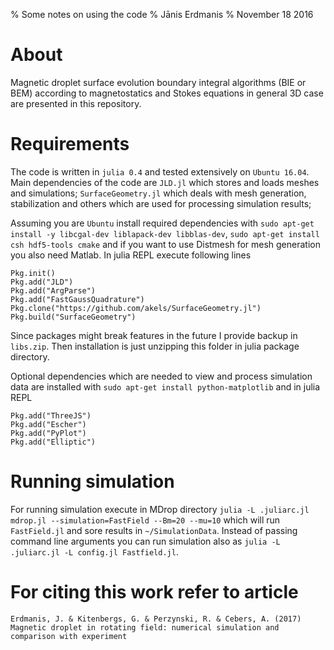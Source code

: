 % Some notes on using the code
% Jānis Erdmanis
% November 18 2016

# About

  Magnetic droplet surface evolution boundary integral algorithms (BIE or BEM) according to magnetostatics and Stokes equations in general 3D case are presented in this repository.  

# Requirements

  The code is written in `julia 0.4` and tested extensively  on `Ubuntu 16.04`. Main dependencies of the code are `JLD.jl` which stores and loads meshes and simulations; `SurfaceGeometry.jl` which deals with mesh generation, stabilization and others which are used for processing simulation results; 

Assuming you are `Ubuntu` install required dependencies with `sudo apt-get install -y libcgal-dev liblapack-dev libblas-dev`, `sudo apt-get install csh hdf5-tools cmake` and if you want to use Distmesh for mesh generation you also need Matlab. In julia REPL execute following lines
```
Pkg.init()
Pkg.add("JLD")
Pkg.add("ArgParse")
Pkg.add("FastGaussQuadrature")
Pkg.clone("https://github.com/akels/SurfaceGeometry.jl")
Pkg.build("SurfaceGeometry")
```
Since packages might break features in the future I provide backup in `libs.zip`. Then installation is just unzipping this folder in julia package directory. 

Optional dependencies which are needed to view and process simulation data are installed with `sudo apt-get install python-matplotlib` and in julia REPL
```
Pkg.add("ThreeJS")
Pkg.add("Escher")
Pkg.add("PyPlot")
Pkg.add("Elliptic")
```

# Running simulation

  For running simulation execute in MDrop directory `julia -L .juliarc.jl mdrop.jl --simulation=FastField --Bm=20 --mu=10` which will run `FastField.jl` and sore results in `~/SimulationData`. Instead of passing command line arguments you can run simulation also as `julia -L .juliarc.jl -L config.jl Fastfield.jl`.
  
# For citing this work refer to article

```
Erdmanis, J. & Kitenbergs, G. & Perzynski, R. & Cebers, A. (2017)
Magnetic droplet in rotating field: numerical simulation and comparison with experiment
```  

